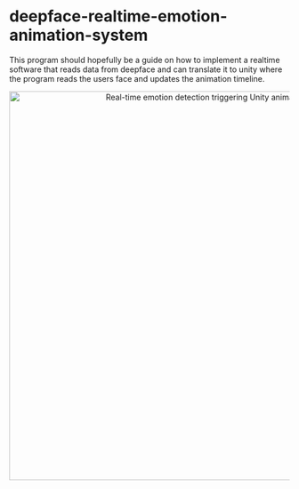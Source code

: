 # deepface-realtime-emotion-animation-system
This program should hopefully be a guide on how to implement a realtime software that reads data from deepface and can translate it to unity where the program reads the users face and updates the animation timeline.
<p align="center">
  <img src="deepface-realtime-emotion-animation-system/videos/image1.png" alt="Real-time emotion detection triggering Unity animations" width="700">
</p>
